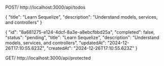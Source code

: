 POST/ http://localhost:3000/api/todos

{
"title": "Learn Sequelize",
"description": "Understand models, services, and controllers"
}

{
"id": "8a681275-e124-4dcf-8a3e-a8ebcfbbd25a",
"completed": false,
"status": "pending",
"title": "Learn Sequelize",
"description": "Understand models, services, and controllers",
"updatedAt": "2024-12-26T17:10:55.623Z",
"createdAt": "2024-12-26T17:10:55.623Z"
}

GET/ http://localhost:3000/api/protected
